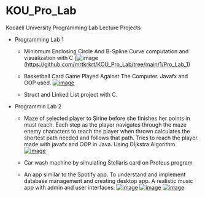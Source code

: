 # KOU_Pro_Lab
Kocaeli University Programming Lab Lecture Projects

* Programming Lab 1

  * Mininmum Enclosing Circle And B-Spline Curve computation and visualization with C
      [![image](https://user-images.githubusercontent.com/55550212/160241234-1426de19-4d74-490c-9046-b0531ce8fbf5.png)(https://github.com/mrtkrkrt/KOU_Pro_Lab/tree/main/1/Pro_Lab_1)
  
  * Basketball Card Game Played Against The Computer. Javafx and OOP used.
      [![image](https://user-images.githubusercontent.com/55550212/160241402-8b992b24-2053-41a2-879f-8abe7f02fe7d.png)](https://github.com/mrtkrkrt/KOU_Pro_Lab/tree/main/1/Pro_Lab_2)
      
  * Struct and Linked List project with C.

* Programmin Lab 2
  
  * Maze of selected player to Şirine before she finishes her points in must reach. Each step as the player navigates through the maze enemy characters to reach the player when thrown calculates the shortest path needed and follows that path. Tries to reach the player. made with javafx and OOP in Java. Using Dİjkstra Algorithm.
      [![image](https://user-images.githubusercontent.com/55550212/160241531-02114090-b867-470a-9159-522c43128baf.png)](https://github.com/mrtkrkrt/KOU_Pro_Lab/tree/main/2/1)
      
  * Car wash machine by simulating Stellaris card on Proteus program
  
  * An app similar to the Spotify app. To understand and implement database management and creating desktop app. A realistic music app with admin and user interfaces.
      [![image](https://user-images.githubusercontent.com/55550212/160241728-5593f6f3-ff9f-4756-b878-39656589f3c4.png)](https://github.com/mrtkrkrt/KOU_Pro_Lab/tree/main/2/3)
      [![image](https://user-images.githubusercontent.com/55550212/160241754-b4530d2f-7658-45db-9519-83086de6adbc.png)](https://github.com/mrtkrkrt/KOU_Pro_Lab/tree/main/2/3)
      [![image](https://user-images.githubusercontent.com/55550212/160241760-c43fb8a0-d09f-4db7-8439-c003db7e7f57.png)](https://github.com/mrtkrkrt/KOU_Pro_Lab/tree/main/2/3)




  

